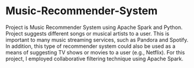# Music-Recommender-System
Project is Music Recommender System using Apache Spark and Python. Project suggests different songs or musical artists to a user. This is important to many music streaming services, such as Pandora and Spotify. In addition, this type of recommender system could also be used as a means of suggesting TV shows or movies to a user (e.g., Netflix).
For this project, I employed collaborative filtering technique using Apache Spark.
